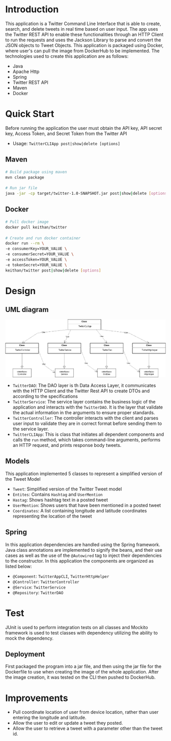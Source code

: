 # Introduction
This application is a Twitter Command Line Interface that is able to create, search, and delete
tweets in real time based on user input. The app uses the Twitter REST API to enable
these functionalities through an HTTP Client to run the requests and uses the Jackson Library to parse
and convert the JSON objects to Tweet Objects. This application is packaged using Docker, where user's can 
pull the image from DockerHub to be implemented. The technologies used to create this application are as follows:

- Java
- Apache Http
- Spring
- Twitter REST API
- Maven
- Docker

# Quick Start
Before running the application the user must obtain the API key, API secret key, Access Token, and Secret Token
from the Twitter API
- Usage: `TwitterCLIApp post|show|delete [options]`

## Maven
```bash
# Build package using maven
mvn clean package

# Run jar file
java -jar -cp target/twitter-1.0-SNAPSHOT.jar post|show|delete [options]
```

## Docker

```bash
# Pull docker image
docker pull keithan/twitter

# Create and run docker container
docker run --rm \
-e consumerKey=YOUR_VALUE \
-e consumerSecret=YOUR_VALUE \
-e accessToken=YOUR_VALUE \
-e tokenSecret=YOUR_VALUE \
keithan/twitter post|show|delete [options]
```

# Design

## UML diagram

![TwitterUML](./assets/TwitterUML.png)

- `TwitterDAO`: The DAO layer is th Data Access Layer, it communicates with the HTTP Client and the
  Twitter Rest API to create DTOs and according to the specifications
- `TwitterService`: The service layer contains the business logic of the application and interacts
  with the `TwitterDAO`. It is the layer that validate the actual information in the arguments to
  ensure proper standards.
- `TwitterController`: The controller interacts with the client and parses user input to validate
  they are in correct format before sending them to the service layer.
- `TwitterCLIApp`: This is class that initiates all dependent components and calls the `run` method,
  which takes command-line arguments, performs an HTTP request, and prints response body tweets.

## Models
This application implemented 5 classes to represent a simplified version of the Tweet Model

- `Tweet`: Simplified version of the Twitter Tweet model 
- `Entites`: Contains `Hashtag` and `UserMention`
- `Hastag`: Shows hashtag text in a posted tweet
- `UserMention`: Shows users that have been mentioned in a posted tweet 
- `Coordinates`: A list containing longitude and latitude coordinates representing the location of the tweet


## Spring
In this application dependencies are handled using the Spring framework. Java class annotations are
implemented to signify the beans, and their use cases as well as the use of the `@Autowired` tag to 
inject their dependencies to the constructor. In this application the components are organized as listed
below:

- `@Component`: `TwitterAppCLI`, `TwitterHttpHelper`
- `@Controller`: `TwitterController`
- `@Service`: `TwitterService`
- `@Repository`: `TwitterDAO`

# Test
JUnit is used to perform integration tests on all classes and Mockito framework is used to test
classes with dependency utilizing the ability to mock the dependency. 

## Deployment
First packaged the program into a jar file, and then using the jar file for the Dockerfile
to use when creating the image of the whole application. After the image creation, it was tested on the CLI
then pushed to DockerHub.

# Improvements
- Pull coordinate location of user from device location, rather than user entering the longitude and latitude.
- Allow the user to edit or update a tweet they posted.
- Allow the user to retrieve a tweet with a parameter other than the tweet id.